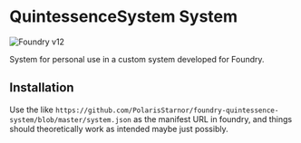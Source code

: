 # QuintessenceSystem System

![Foundry v12](https://img.shields.io/badge/foundry-v12-green)

System for personal use in a custom system developed for Foundry.

## Installation
Use the like `https://github.com/PolarisStarnor/foundry-quintessence-system/blob/master/system.json` as the manifest URL in foundry, and things should theoretically work as intended maybe just possibly.
